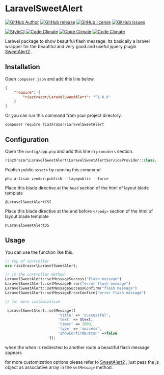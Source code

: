 
# LaravelSweetAlert

[![GitHub Author](https://img.shields.io/badge/author-@riazXrazor-blue.svg?style=flat-square)](https://github.com/riazXrazor)
[![GitHub release](https://img.shields.io/github/release/qubyte/rubidium.svg?style=flat-square)](https://github.com/riazXrazor/LaravelSweetAlert/releases)
[![GitHub license](https://img.shields.io/badge/License-GPL%20v3-blue.svg?style=flat-square)](https://raw.githubusercontent.com/riazXrazor/LaravelSweetAlert/master/LICENSE)
[![GitHub issues](https://img.shields.io/github/issues/riazXrazor/LaravelSweetAlert.svg?style=flat-square)](https://github.com/riazXrazor/LaravelSweetAlert/issues)

[![StyleCI](https://styleci.io/repos/83233450/shield)](https://styleci.io/repos/83233450)
[![Code Climate](https://img.shields.io/codeclimate/github/riazXrazor/LaravelSweetAlert.svg?style=flat-square)](https://codeclimate.com/github/riazXrazor/LaravelSweetAlert)
[![Code Climate](https://img.shields.io/codeclimate/coverage/github/riazXrazor/LaravelSweetAlert.svg?style=flat-square)](https://codeclimate.com/github/riazXrazor/LaravelSweetAlert/coverage)
[![Code Climate](https://img.shields.io/codeclimate/issues/github/riazXrazor/LaravelSweetAlert.svg?style=flat-square)](https://codeclimate.com/github/riazXrazor/LaravelSweetAlert/issues)

Laravel package to show beautiful flash message.
Its basically a laravel wrapper for the beautiful
and very good and useful jquery plugin
[SweetAlert2](https://limonte.github.io/sweetalert2)
.

## Installation

Open `composer.json` and add this line below.

```json
{
    "require": {
        "riazXrazor/LaravelSweetAlert": "^1.0.0"
    }
}
```

Or you can run this command from your project directory.

```console
composer require riazXrazor/LaravelSweetAlert
```

## Configuration

Open the `config/app.php` and add this line in `providers` section.

```php
riazXrazor\LaravelSweetAlert\LaravelSweetAlertServiceProvider::class,
```

Publish public `assets` by running this command.

```console
php artisan vendor:publish --tag=public --force
```

Place this blade directive at the `head` section of the html of 
layout blade template
```blade
@LaravelSweetAlertCSS
```
Place this blade directive at the end before `</body>` section of the html of 
layout blade template
```blade
@LaravelSweetAlertJS
```

## Usage

You can use the function like this.

```php
// top of controller
use riazXrazor\LaravelSweetAlert;

// in the controller method 
LaravelSweetAlert::setMessageSuccess("flash message")
LaravelSweetAlert::setMessageError("error flash message")
LaravelSweetAlert::setMessageSuccessConfirm("flash message")
LaravelSweetAlert::setMessageErrorConfirm("error flash message")

// for more customization

 LaravelSweetAlert::setMessage([
                        'title' => 'Successful',
                        'text' => $text,
                        'timer' => 2000,
                        'type' => 'success',
                        'showConfirmButton' =>false
                    ]);

```

when the when is redirected to another route
 a beautiful flash message appears
 
 for more customization options please refer to 
[SweetAlert2](https://limonte.github.io/sweetalert2)
, just pass the js object as associative array in the
`setMessage` method. 